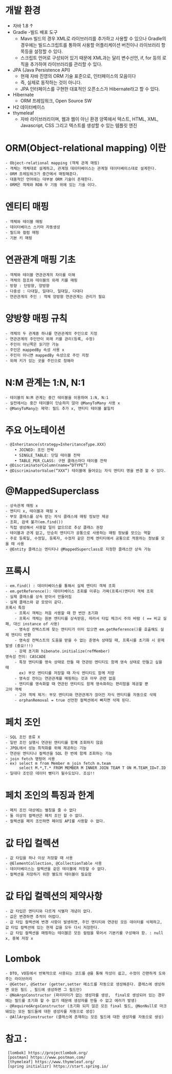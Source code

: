 # 개발 환경
- 자바 1.8 ↑
- Gradle -빌드 배포 도구
	- Mavn 빌드의 경우 XML로 라이브러리를 추가하고 사용할 수 있으나 Gradle의 경우에는 빌드스크립트를 통하여 사용할 어플리케이션 버전이나 라이브러리 항목등을 설정할 수 있다.
	- 스크립트 언어로 구성되어 있기 때문에 XML과는 달리 변수선언, if, for 등의 로직을 추가하여 라이브러리를 관리할 수 있다.
- JPA (Java Persistence API) 
	- 현재 자바 진영의 ORM 기술 표준으로, 인터페이스의 모음이다
	- 즉, 실제로 동작하는 것이 아니다.
	- JPA 인터페이스를 구현한 대표적인 오픈소스가 Hibernate라고 할 수 있다.
- Hibernate
	- ORM 프레임워크, Open Source SW
- H2 데이터베이스
- thymeleaf
	- 자바 라이브러리이며, 웹과 웹이 아닌 환경 양쪽에서 텍스트, HTML, XML, Javascript, CSS 그리고 텍스트를 생성할 수 있는 템플릿 엔진
	
# ORM(Object-relational mapping) 이란
	- Object-relational mapping (객체 관계 매핑)
	- 객체는 객체대로 설계하고, 관계형 데이터베이스는 관계형 데이터베이스대로 설계한다.
	- ORM 프레임워크가 중간에서 매핑해준다.
	- 대중적인 언어에는 대부분 ORM 기술이 존재한다.
	- ORM은 객체와 RDB 두 기둥 위에 있는 기술 이다.
	
# 엔티티 매핑
 	- 객체와 테이블 매핑
 	- 데이터베이스 스키마 자동생성
 	- 필드와 컬럼 매핑
 	- 기본 키 매핑
 	
# 연관관계 매핑 기초
	- 객체와 테이블 연관관계의 차이를 이해
	- 객체의 참조와 테이블의 외래 키를 매핑
	- 방향 : 단방향, 양방향
	- 다중성 : 다대일, 일대다, 일대일, 다대다
	- 연관관계의 주인 : 객체 양방향 연관관계는 관리가 필요
	
# 양방향 매핑 규칙
	- 객체의 두 관계중 하나를 연관관계의 주인으로 지정
	- 연관관계의 주인만이 외래 키를 관리(등록, 수정)
	- 주인이 아닌쪽은 읽기만 가능
	- 주인은 mappedBy 속성 사용 x
	- 주인이 아니면 mappedBy 속성으로 주인 지정
	- 외래 키가 있는 곳을 주인으로 정해라

# N:M 관계는 1:N, N:1
	- 테이블의 N:M 관계는 중간 테이블을 이용하여 1:N, N:1
	- 실전에서는 중간 테이블이 단순하지 않아 @ManyToMany 사용 x
	- @ManyToMany는 제약: 필드 추가 x, 엔티티 테이블 불일치

# 주요 어노테이션
	- @Inheritance(strategy=InheritanceType.XXX) 
		• JOINED: 조인 전략 
		• SINGLE_TABLE: 단일 테이블 전략 
		• TABLE_PER_CLASS: 구현 클래스마다 테이블 전략 
	• @DiscriminatorColumn(name=“DTYPE”) 
	• @DiscriminatorValue(“XXX”) 테이블에 들어오는 자식 엔티티 명을 변경 할 수 있다.

# @MappedSuperclass
	- 상속관계 매핑 x
	- 엔티티 x, 테이블과 매핑 x
	- 부모 클래스를 상속 받는 자식 클래스에 매핑 정보만 제공
	- 조회, 검색 불가(em.find())
	- 직접 생성해서 사용할 일이 없으므로 추상 클래스 권장
	- 테이블과 관계 없고, 단순히 엔티티가 공통으로 사용하는 매핑 정보를 모으는 역할
	- 주로 등록일, 수정일, 등록자, 수정자 같은 전체 엔티티에서 공통으로 적용하는 정보를 모을 때 사용
	- @Entity 클래스는 엔티티나 @MappedSuperclass로 지정한 클래스만 상속 가능
	
# 프록시
	- em.find() : 데이터베이스를 통해서 실제 엔티티 객체 조회
	- em.getReference(): 데이터베이스 조회를 미루는 가짜(프록시)엔티티 객체 조회
	- 실제 클래스를 상속 받아서 만들어짐
	- 실제 클래스와 겉 모앙이 같다.
	프록시 특징
		- 프록시 객체는 처음 사용할 때 한 번만 초기화
		- 프록시 객체는 원본 엔티티를 상속받음, 따라서 타입 체크시 주의 바람 ( == 비교 실패, 대신 instance of 사용)
		- 영속성 컨텍스트에 찾는 엔티티가 이미 있으면 em.getReference()를 호출해도 실제 엔티티 반환
		- 영속성 컨텍스트의 도움을 받을 수 없는 준영속 상태일 때, 프록시를 초기화 시 문제 발생 (중요!!!)
		- 강제 초기화 hibenate.initialize(refMember)
	영속성 전이: CASCADE
		- 특정 엔티티를 영속 상태로 만들 때 연관된 엔티티도 함께 영속 상태로 만들고 싶을 때
		  ex) 부모 엔티티를 저장할 때 자식 엔티티도 함께 저장
		- 영속성 전이는 연관관계를 매핑하는 것과 아무 관련 없음
		- 엔티티를 영속화할 때 연관된 엔티티도 함께 영속화하는 편리함을 제공할 뿐
	고아 객체
		- 고아 객체 제거: 부모 엔티티와 연관관계가 끊어진 자식 엔티티를 자동으로 삭제
		- orphanRemoval = true 선언한 컬렉션에서 빠지면 삭제 된다.
# 페치 조인
	- SQL 조인 종류 X 
	- 일반 조인 실행시 연관된 엔티티를 함꼐 조회하지 않음
	- JPQL에서 성능 최적화를 위해 제공하는 기능
	- 연관된 엔티티나 컬렉션을 SQL 한 번에 함께 조회하는 기능
	- join fetch 명렁어 사용
	- ex) select m from Member m join fetch m.team
		  select M.*,T.* FROM MEMBER M INNER JOIN TEAM T ON M.TEAM_ID=T.ID		
	- 일대다 조인은 데이터 뻥티기 될수도있다. 조심!!	 

# 페치 조인의 특징과 한계
	- 페치 조인 대상에는 별칭을 줄 수 없다
	- 둘 이상의 컬렉션은 페치 조인 할 수 없다.
	- 컬렉션을 페치 조인하면 페이징 API를 사용할 수 없다.
	 
	
# 값 타입 컬렉션
	- 값 타입을 하나 이상 저장할 때 사용
	- @ElementCollection, @CollectionTable 사용
	- 데이터베이스는 컬렉션을 같은 테이블에 저장할 수 없다.
	- 컬렉션을 저장하기 위한 별도의 테이블이 필요함

# 값 타입 컬렉션의 제약사항
	- 값 타입은 엔티티와 다르게 식별자 개념이 없다.
	- 값은 변경하면 추적이 어렵다.
	- 값 타입 컬렉션에 변경 사항이 발생하면, 주인 엔티티와 연관된 모든 데이터를 삭제하고, 값 타입 컬렉션에 있는 현재 값을 모두 다시 저장한다.
	- 값 타입 컬렉션을 매핑하는 테이블은 모든 컬럼을 묶어서 기본키를 구성해야 함. : null x, 중복 저장 x

# Lombok
	- DTO, VO등에서 반복적으로 사용되는 코드를 @을 통해 작성이 쉽고, 수정이 간편하게 도와주는 라이브러리
	- @Getter, @Setter (getter,setter 메소드를 자동으로 생성해준다. 클래스에 생성하면 모든 필드 , 필드에 생성하면 그 필드만)
	- @NoArgsConstructor (파리미터가 없는 생성자를 생성,  final로 생성되어 있는 경우에는 필드를 초기화 할 수 없기 때문에 생성자를 만들 수 없고 에러가 발생)
	- @RequiredArgsConstructor (초기화 되지 않은 모든 final 필드, @NonNull로 마크돼있는 모든 필드들에 대한 생성자를 자동으로 생성)
	- @AllArgsConstructor (클래스에 존재하는 모든 필드에 대한 생성자를 자동으로 생성)
	
# 참고 : 
	 [lombok] https://projectlombok.org/
	 [postman] https://www.postman.com/
	 [thymeleaf] https://www.thymeleaf.org/
	 [spring initializr] https://start.spring.io/
	

	
	
	
	
	
	
	
	
	
	
	
	
	
	